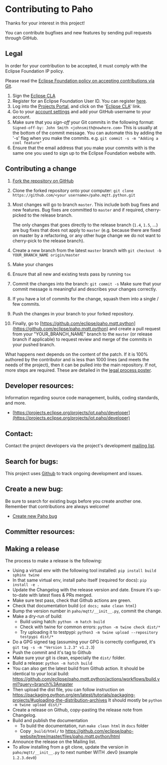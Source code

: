 # Contributing to Paho

Thanks for your interest in this project!

You can contribute bugfixes and new features by sending pull requests through GitHub.

## Legal

In order for your contribution to be accepted, it must comply with the Eclipse Foundation IP policy.

Please read the [Eclipse Foundation policy on accepting contributions via Git](http://wiki.eclipse.org/Development_Resources/Contributing_via_Git).

1. Sign the [Eclipse CLA](http://www.eclipse.org/legal/CLA.php)
  1. Register for an Eclipse Foundation User ID. You can register [here](https://dev.eclipse.org/site_login/createaccount.php).
  2. Log into the [Projects Portal](https://projects.eclipse.org/), and click on the '[Eclipse CLA](https://projects.eclipse.org/user/sign/cla)' link.
2. Go to your [account settings](https://dev.eclipse.org/site_login/myaccount.php#open_tab_accountsettings) and add your GitHub username to your account.
3. Make sure that you _sign-off_ your Git commits in the following format:
  ``` Signed-off-by: John Smith <johnsmith@nowhere.com> ``` This is usually at the bottom of the commit message. You can automate this by adding the '-s' flag when you make the commits. e.g.   ```git commit -s -m "Adding a cool feature"```
4. Ensure that the email address that you make your commits with is the same one you used to sign up to the Eclipse Foundation website with.

## Contributing a change

1. [Fork the repository on GitHub](https://github.com/eclipse/paho.mqtt.python/fork)
2. Clone the forked repository onto your computer: ``` git clone
   https://github.com/<your username>/paho.mqtt.python.git ```
3. Most changes will go to branch ``master``. This include both bug fixes and
   new features. Bug fixes are committed to ``master`` and if required,
   cherry-picked to the release branch.

   The only changes that goes directly to the release branch (``1.4``,
   ``1.5``, ...) are bug fixes that does not apply to ``master`` (e.g. because
   there are fixed on master by a refactoring, or any other huge change we do
   not want to cherry-pick to the release branch).
4. Create a new branch from the latest ```master``` branch
   with ```git checkout -b YOUR_BRANCH_NAME origin/master```
5. Make your changes
6. Ensure that all new and existing tests pass by running ```tox```
7. Commit the changes into the branch: ``` git commit -s ``` Make sure that
   your commit message is meaningful and describes your changes correctly.
8. If you have a lot of commits for the change, squash them into a single / few
   commits.
9. Push the changes in your branch to your forked repository.
10. Finally, go to
	[https://github.com/eclipse/paho.mqtt.python](https://github.com/eclipse/paho.mqtt.python)
	and create a pull request from your "YOUR_BRANCH_NAME" branch to the
	``master`` (or release branch if applicable) to request review and
	merge of the commits in your pushed branch.


What happens next depends on the content of the patch. If it is 100% authored
by the contributor and is less than 1000 lines (and meets the needs of the
project), then it can be pulled into the main repository. If not, more steps
are required. These are detailed in the
[legal process poster](http://www.eclipse.org/legal/EclipseLegalProcessPoster.pdf).



## Developer resources:


Information regarding source code management, builds, coding standards, and
more.

- [https://projects.eclipse.org/projects/iot.paho/developer](https://projects.eclipse.org/projects/iot.paho/developer)

Contact:
--------

Contact the project developers via the project's development
[mailing list](https://dev.eclipse.org/mailman/listinfo/paho-dev).

Search for bugs:
----------------

This project uses [Github](https://github.com/eclipse/paho.mqtt.python/issues)
to track ongoing development and issues.

Create a new bug:
-----------------

Be sure to search for existing bugs before you create another one. Remember
that contributions are always welcome!

- [Create new Paho bug](https://github.com/eclipse/paho.mqtt.python/issues)


## Committer resources:

Making a release
----------------

The process to make a release is the following:
* Using a virtual env with the following tool installed: `pip install build sphinx twine`
* In that same virtual env, install paho itself (required for docs): `pip install -e .`
* Update the Changelog with the release version and date. Ensure it's up-to-date with latest fixes & PRs merged.
* Make sure test pass, check that Github actions are green.
* Check that documentation build (`cd docs; make clean html`)
* Bump the version number in ``paho/mqtt/__init__.py``, commit the change.
* Make a dry-run of build:
   * Build using hatch: ``python -m hatch build``
   * Check with twine for common errors: ``python -m twine check dist/*``
   * Try uploading it to testpypi: ``python3 -m twine upload --repository testpypi dist/*``
* Do a GPG signed tag (assuming your GPG is correctly configured, it's ``git tag -s -m "Version 1.2.3" v1.2.3``)
* Push the commit and it's tag to Github
* Make sure your git is clean, especially the ``dist/`` folder.
* Build a release: ``python -m hatch build``
* You can also get the latest build from Github action. It should be identical to your local build:
  https://github.com/eclipse/paho.mqtt.python/actions/workflows/build.yml?query=branch%3Amaster
* Then upload the dist file, you can follow instruction on https://packaging.python.org/en/latest/tutorials/packaging-projects/#uploading-the-distribution-archives
  It should mostly be ``python -m twine upload dist/*``
* Create a release on Github, copy-pasting the release note from Changelog.
* Build and publish the documentation
   * To build the documentation, run `make clean html` in `docs` folder
   * Copy `_build/html/` to https://github.com/eclipse/paho-website/tree/master/files/paho.mqtt.python/html
* Announce the release on the Mailing list.
* To allow installing from a git clone, update the version in ``paho/mqtt/__init__.py`` to next number WITH .dev0 (example ``1.2.3.dev0``)
